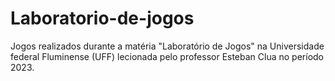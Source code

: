 # Laboratorio-de-jogos
 Jogos realizados durante a matéria "Laboratório de Jogos" na Universidade federal Fluminense (UFF) lecionada pelo professor Esteban Clua no período 2023.
